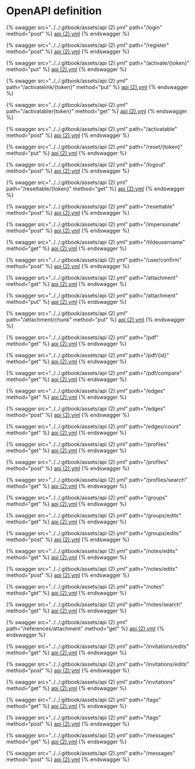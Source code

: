 # OpenAPI definition



{% swagger src="../../.gitbook/assets/api (2).yml" path="/login" method="post" %}
[api (2).yml](<../../.gitbook/assets/api (2).yml>)
{% endswagger %}

{% swagger src="../../.gitbook/assets/api (2).yml" path="/register" method="post" %}
[api (2).yml](<../../.gitbook/assets/api (2).yml>)
{% endswagger %}

{% swagger src="../../.gitbook/assets/api (2).yml" path="/activate/{token}" method="put" %}
[api (2).yml](<../../.gitbook/assets/api (2).yml>)
{% endswagger %}

{% swagger src="../../.gitbook/assets/api (2).yml" path="/activatelink/{token}" method="put" %}
[api (2).yml](<../../.gitbook/assets/api (2).yml>)
{% endswagger %}

{% swagger src="../../.gitbook/assets/api (2).yml" path="/activatable/{token}" method="get" %}
[api (2).yml](<../../.gitbook/assets/api (2).yml>)
{% endswagger %}

{% swagger src="../../.gitbook/assets/api (2).yml" path="/activatable" method="post" %}
[api (2).yml](<../../.gitbook/assets/api (2).yml>)
{% endswagger %}

{% swagger src="../../.gitbook/assets/api (2).yml" path="/reset/{token}" method="put" %}
[api (2).yml](<../../.gitbook/assets/api (2).yml>)
{% endswagger %}

{% swagger src="../../.gitbook/assets/api (2).yml" path="/logout" method="post" %}
[api (2).yml](<../../.gitbook/assets/api (2).yml>)
{% endswagger %}

{% swagger src="../../.gitbook/assets/api (2).yml" path="/resettable/{token}" method="get" %}
[api (2).yml](<../../.gitbook/assets/api (2).yml>)
{% endswagger %}

{% swagger src="../../.gitbook/assets/api (2).yml" path="/resettable" method="post" %}
[api (2).yml](<../../.gitbook/assets/api (2).yml>)
{% endswagger %}

{% swagger src="../../.gitbook/assets/api (2).yml" path="/impersonate" method="post" %}
[api (2).yml](<../../.gitbook/assets/api (2).yml>)
{% endswagger %}

{% swagger src="../../.gitbook/assets/api (2).yml" path="/tildeusername" method="get" %}
[api (2).yml](<../../.gitbook/assets/api (2).yml>)
{% endswagger %}

{% swagger src="../../.gitbook/assets/api (2).yml" path="/user/confirm" method="post" %}
[api (2).yml](<../../.gitbook/assets/api (2).yml>)
{% endswagger %}

{% swagger src="../../.gitbook/assets/api (2).yml" path="/attachment" method="get" %}
[api (2).yml](<../../.gitbook/assets/api (2).yml>)
{% endswagger %}

{% swagger src="../../.gitbook/assets/api (2).yml" path="/attachment" method="put" %}
[api (2).yml](<../../.gitbook/assets/api (2).yml>)
{% endswagger %}

{% swagger src="../../.gitbook/assets/api (2).yml" path="/attachment/chunk" method="put" %}
[api (2).yml](<../../.gitbook/assets/api (2).yml>)
{% endswagger %}

{% swagger src="../../.gitbook/assets/api (2).yml" path="/pdf" method="get" %}
[api (2).yml](<../../.gitbook/assets/api (2).yml>)
{% endswagger %}

{% swagger src="../../.gitbook/assets/api (2).yml" path="/pdf/{id}" method="get" %}
[api (2).yml](<../../.gitbook/assets/api (2).yml>)
{% endswagger %}

{% swagger src="../../.gitbook/assets/api (2).yml" path="/pdf/compare" method="get" %}
[api (2).yml](<../../.gitbook/assets/api (2).yml>)
{% endswagger %}

{% swagger src="../../.gitbook/assets/api (2).yml" path="/edges" method="get" %}
[api (2).yml](<../../.gitbook/assets/api (2).yml>)
{% endswagger %}

{% swagger src="../../.gitbook/assets/api (2).yml" path="/edges" method="post" %}
[api (2).yml](<../../.gitbook/assets/api (2).yml>)
{% endswagger %}

{% swagger src="../../.gitbook/assets/api (2).yml" path="/edges/count" method="get" %}
[api (2).yml](<../../.gitbook/assets/api (2).yml>)
{% endswagger %}

{% swagger src="../../.gitbook/assets/api (2).yml" path="/profiles" method="get" %}
[api (2).yml](<../../.gitbook/assets/api (2).yml>)
{% endswagger %}

{% swagger src="../../.gitbook/assets/api (2).yml" path="/profiles" method="post" %}
[api (2).yml](<../../.gitbook/assets/api (2).yml>)
{% endswagger %}

{% swagger src="../../.gitbook/assets/api (2).yml" path="/profiles/search" method="get" %}
[api (2).yml](<../../.gitbook/assets/api (2).yml>)
{% endswagger %}

{% swagger src="../../.gitbook/assets/api (2).yml" path="/groups" method="get" %}
[api (2).yml](<../../.gitbook/assets/api (2).yml>)
{% endswagger %}

{% swagger src="../../.gitbook/assets/api (2).yml" path="/groups/edits" method="get" %}
[api (2).yml](<../../.gitbook/assets/api (2).yml>)
{% endswagger %}

{% swagger src="../../.gitbook/assets/api (2).yml" path="/groups/edits" method="post" %}
[api (2).yml](<../../.gitbook/assets/api (2).yml>)
{% endswagger %}

{% swagger src="../../.gitbook/assets/api (2).yml" path="/notes/edits" method="get" %}
[api (2).yml](<../../.gitbook/assets/api (2).yml>)
{% endswagger %}

{% swagger src="../../.gitbook/assets/api (2).yml" path="/notes/edits" method="post" %}
[api (2).yml](<../../.gitbook/assets/api (2).yml>)
{% endswagger %}

{% swagger src="../../.gitbook/assets/api (2).yml" path="/notes" method="get" %}
[api (2).yml](<../../.gitbook/assets/api (2).yml>)
{% endswagger %}

{% swagger src="../../.gitbook/assets/api (2).yml" path="/notes/search" method="get" %}
[api (2).yml](<../../.gitbook/assets/api (2).yml>)
{% endswagger %}

{% swagger src="../../.gitbook/assets/api (2).yml" path="/references/attachment" method="get" %}
[api (2).yml](<../../.gitbook/assets/api (2).yml>)
{% endswagger %}

{% swagger src="../../.gitbook/assets/api (2).yml" path="/invitations/edits" method="get" %}
[api (2).yml](<../../.gitbook/assets/api (2).yml>)
{% endswagger %}

{% swagger src="../../.gitbook/assets/api (2).yml" path="/invitations/edits" method="post" %}
[api (2).yml](<../../.gitbook/assets/api (2).yml>)
{% endswagger %}

{% swagger src="../../.gitbook/assets/api (2).yml" path="/invitations" method="get" %}
[api (2).yml](<../../.gitbook/assets/api (2).yml>)
{% endswagger %}

{% swagger src="../../.gitbook/assets/api (2).yml" path="/tags" method="get" %}
[api (2).yml](<../../.gitbook/assets/api (2).yml>)
{% endswagger %}

{% swagger src="../../.gitbook/assets/api (2).yml" path="/tags" method="post" %}
[api (2).yml](<../../.gitbook/assets/api (2).yml>)
{% endswagger %}

{% swagger src="../../.gitbook/assets/api (2).yml" path="/messages" method="get" %}
[api (2).yml](<../../.gitbook/assets/api (2).yml>)
{% endswagger %}

{% swagger src="../../.gitbook/assets/api (2).yml" path="/messages" method="post" %}
[api (2).yml](<../../.gitbook/assets/api (2).yml>)
{% endswagger %}
